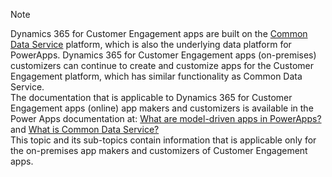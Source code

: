 > [!NOTE]
> Dynamics 365 for Customer Engagement apps are built on the [Common Data Service](/powerapps/maker/common-data-service/data-platform-intro) platform, which is also the underlying data platform for PowerApps. Dynamics 365 for Customer Engagement apps (on-premises) customizers can continue to create and customize apps for the Customer Engagement platform, which has similar functionality as Common Data Service. <br />
> The documentation that is applicable to Dynamics 365 for Customer Engagement apps (online) app makers and customizers is available in the Power Apps documentation at: [What are model-driven apps in PowerApps?](/powerapps/maker/model-driven-apps/model-driven-app-overview) and [What is Common Data Service?](/powerapps/maker/common-data-service/data-platform-intro) <br />
> This topic and its sub-topics contain information that is applicable only for the on-premises app makers and customizers of Customer Engagement apps.